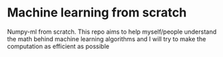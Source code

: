 # Machine learning from scratch
Numpy-ml from scratch. This repo aims to help myself/people understand the math behind
machine learning algorithms and I will try to make the computation as
efficient as possible
